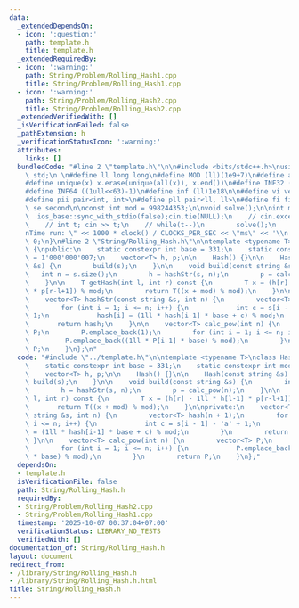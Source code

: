 ```yaml
---
data:
  _extendedDependsOn:
  - icon: ':question:'
    path: template.h
    title: template.h
  _extendedRequiredBy:
  - icon: ':warning:'
    path: String/Problem/Rolling_Hash1.cpp
    title: String/Problem/Rolling_Hash1.cpp
  - icon: ':warning:'
    path: String/Problem/Rolling_Hash2.cpp
    title: String/Problem/Rolling_Hash2.cpp
  _extendedVerifiedWith: []
  _isVerificationFailed: false
  _pathExtension: h
  _verificationStatusIcon: ':warning:'
  attributes:
    links: []
  bundledCode: "#line 2 \"template.h\"\n\n#include <bits/stdc++.h>\nusing namespace\
    \ std;\n \n#define ll long long\n#define MOD (ll)(1e9+7)\n#define all(x) (x).begin(),(x).end()\n\
    #define unique(x) x.erase(unique(all(x)), x.end())\n#define INF32 ((1ull<<31)-1)\n\
    #define INF64 ((1ull<<63)-1)\n#define inf (ll)1e18\n\n#define vi vector<int>\n\
    #define pii pair<int, int>\n#define pll pair<ll, ll>\n#define fi first\n#define\
    \ se second\n\nconst int mod = 998244353;\n\nvoid solve();\n\nint main(){\n  \
    \  ios_base::sync_with_stdio(false);cin.tie(NULL);\n    // cin.exceptions(cin.failbit);\n\
    \    // int t; cin >> t;\n    // while(t--)\n        solve();\n    cerr << \"\\\
    nTime run: \" << 1000 * clock() / CLOCKS_PER_SEC << \"ms\" << '\\n';\n    return\
    \ 0;\n}\n#line 2 \"String/Rolling_Hash.h\"\n\ntemplate <typename T>\nclass Hash\
    \ {\npublic:\n    static constexpr int base = 331;\n    static constexpr int mod\
    \ = 1'000'000'007;\n    vector<T> h, p;\n\n    Hash() {}\n\n    Hash(const string\
    \ &s) {\n        build(s);\n    }\n\n    void build(const string &s) {\n     \
    \   int n = s.size();\n        h = hashStr(s, n);\n        p = calc_pow(n);\n\
    \    }\n\n    T getHash(int l, int r) const {\n        T x = (h[r] - 1ll * h[l-1]\
    \ * p[r-l+1]) % mod;\n        return T((x + mod) % mod);\n    }\n\nprivate:\n\
    \    vector<T> hashStr(const string &s, int n) {\n        vector<T> hash(n + 1);\n\
    \        for (int i = 1; i <= n; i++) {\n            int c = s[i - 1] - 'a' +\
    \ 1;\n            hash[i] = (1ll * hash[i-1] * base + c) % mod;\n        }\n \
    \       return hash;\n    }\n\n    vector<T> calc_pow(int n) {\n        vector<T>\
    \ P;\n        P.emplace_back(1);\n        for (int i = 1; i <= n; i++) {\n   \
    \         P.emplace_back((1ll * P[i-1] * base) % mod);\n        }\n        return\
    \ P;\n    }\n};\n"
  code: "#include \"../template.h\"\n\ntemplate <typename T>\nclass Hash {\npublic:\n\
    \    static constexpr int base = 331;\n    static constexpr int mod = 1'000'000'007;\n\
    \    vector<T> h, p;\n\n    Hash() {}\n\n    Hash(const string &s) {\n       \
    \ build(s);\n    }\n\n    void build(const string &s) {\n        int n = s.size();\n\
    \        h = hashStr(s, n);\n        p = calc_pow(n);\n    }\n\n    T getHash(int\
    \ l, int r) const {\n        T x = (h[r] - 1ll * h[l-1] * p[r-l+1]) % mod;\n \
    \       return T((x + mod) % mod);\n    }\n\nprivate:\n    vector<T> hashStr(const\
    \ string &s, int n) {\n        vector<T> hash(n + 1);\n        for (int i = 1;\
    \ i <= n; i++) {\n            int c = s[i - 1] - 'a' + 1;\n            hash[i]\
    \ = (1ll * hash[i-1] * base + c) % mod;\n        }\n        return hash;\n   \
    \ }\n\n    vector<T> calc_pow(int n) {\n        vector<T> P;\n        P.emplace_back(1);\n\
    \        for (int i = 1; i <= n; i++) {\n            P.emplace_back((1ll * P[i-1]\
    \ * base) % mod);\n        }\n        return P;\n    }\n};"
  dependsOn:
  - template.h
  isVerificationFile: false
  path: String/Rolling_Hash.h
  requiredBy:
  - String/Problem/Rolling_Hash2.cpp
  - String/Problem/Rolling_Hash1.cpp
  timestamp: '2025-10-07 00:37:04+07:00'
  verificationStatus: LIBRARY_NO_TESTS
  verifiedWith: []
documentation_of: String/Rolling_Hash.h
layout: document
redirect_from:
- /library/String/Rolling_Hash.h
- /library/String/Rolling_Hash.h.html
title: String/Rolling_Hash.h
---
```

